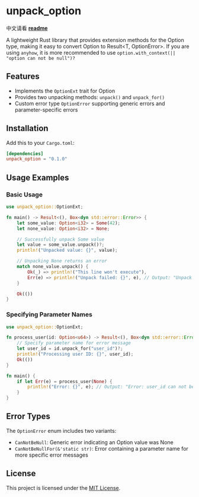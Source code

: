 # unpack_option
中文请看 **[readme](/readme.md)**

A lightweight Rust library that provides extension methods for the Option type, making it easy to convert Option<T> to Result<T, OptionError>.
If you are using `anyhow`, it is more recommended to use `option.with_context(|| "option can not be null")?`

## Features
- Implements the `OptionExt` trait for Option<T>
- Provides two unpacking methods: `unpack()` and `unpack_for()`
- Custom error type `OptionError` supporting generic errors and parameter-specific errors

## Installation
Add this to your `Cargo.toml`:
```toml
[dependencies]
unpack_option = "0.1.0"

```

## Usage Examples
### Basic Usage
```rust
use unpack_option::OptionExt;

fn main() -> Result<(), Box<dyn std::error::Error>> {
    let some_value: Option<i32> = Some(42);
    let none_value: Option<i32> = None;

    // Successfully unpack Some value
    let value = some_value.unpack()?;
    println!("Unpacked value: {}", value);

    // Unpacking None returns an error
    match none_value.unpack() {
        Ok(_) => println!("This line won't execute"),
        Err(e) => println!("Unpack failed: {}", e), // Output: "Unpack failed: param can not be null"
    }

    Ok(())
}
```

### Specifying Parameter Names
```rust
use unpack_option::OptionExt;

fn process_user(id: Option<u64>) -> Result<(), Box<dyn std::error::Error>> {
    // Specify parameter name for error message
    let user_id = id.unpack_for("user_id")?;
    println!("Processing user ID: {}", user_id);
    Ok(())
}

fn main() {
    if let Err(e) = process_user(None) {
        println!("Error: {}", e); // Output: "Error: user_id can not be null"
    }
}
```

## Error Types
The `OptionError` enum includes two variants:
- `CanNotBeNull`: Generic error indicating an Option value was None
- `CanNotBeNullFor(&'static str)`: Error containing a parameter name for more specific error messages

## License
This project is licensed under the [MIT License](/license).